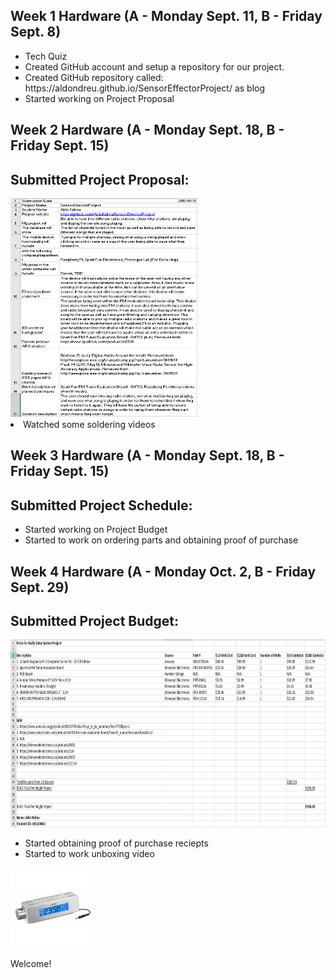 <html>
  <head>
        <h2>Week 1 Hardware (A - Monday Sept. 11, B - Friday Sept. 8)</h2>
  </head>
  
  <body>
<ul>
  <li>Tech Quiz</li>
  <li>Created GitHub account and setup a repository for our project.</li>
  <li>Created GitHub repository called: https://aldondreu.github.io/SensorEffectorProject/ as blog</li>
  <li>Started working on Project Proposal</li>
</ul>
  
 <head> 
  <h2>Week 2 Hardware (A - Monday Sept. 18, B - Friday Sept. 15)</h2>
 </head>
 
<h2>Submitted Project Proposal:</h2>
<img src="https://raw.githubusercontent.com/AldoNdreu/SensorEffectorProject/master/pictures/AldoNdreuProposal.PNG" alt="Proposal" width="300" height="350"><br>
<li> Watched some soldering videos</li>

 <head> 
  <h2>Week 3 Hardware (A - Monday Sept. 18, B - Friday Sept. 15)</h2>
 </head>
 
 <h2>Submitted Project Schedule:</h2>
 <ul>
  <li>Started working on Project Budget</li>
  <li>Started to work on ordering parts and obtaining proof of purchase</li>
  </ul>

<head> 
  <h2>Week 4 Hardware (A - Monday Oct. 2, B - Friday Sept. 29)</h2>
 </head>
 
 <h2>Submitted Project Budget:</h2>
 <img src="https://github.com/AldoNdreu/SensorEffectorProject/blob/master/pictures/ProjectBudgetAldoNdreu.PNG" alt="Budget" width="650" height="300"><br>
 <ul>
  <li>Started obtaining proof of purchase reciepts</li>
  <li>Started to work unboxing video</li>
  </ul>

<img src="https://raw.githubusercontent.com/AldoNdreu/SensorEffectorProject/master/pictures/radio.JPG" alt="RadioPic" width="128" height="128">

<p>Welcome!</p>
</body>
  </html>
